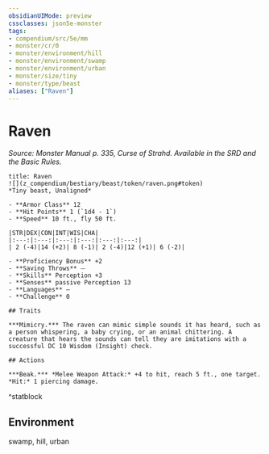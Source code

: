 ```yaml
---
obsidianUIMode: preview
cssclasses: json5e-monster
tags:
- compendium/src/5e/mm
- monster/cr/0
- monster/environment/hill
- monster/environment/swamp
- monster/environment/urban
- monster/size/tiny
- monster/type/beast
aliases: ["Raven"]
---
```

# Raven
*Source: Monster Manual p. 335, Curse of Strahd. Available in the SRD and the Basic Rules.*  

```ad-statblock
title: Raven
![](z_compendium/bestiary/beast/token/raven.png#token)
*Tiny beast, Unaligned*

- **Armor Class** 12 
- **Hit Points** 1 (`1d4 - 1`)
- **Speed** 10 ft., fly 50 ft.

|STR|DEX|CON|INT|WIS|CHA|
|:---:|:---:|:---:|:---:|:---:|:---:|
| 2 (-4)|14 (+2)| 8 (-1)| 2 (-4)|12 (+1)| 6 (-2)|

- **Proficiency Bonus** +2
- **Saving Throws** ⏤
- **Skills** Perception +3
- **Senses** passive Perception 13
- **Languages** —
- **Challenge** 0

## Traits

***Mimicry.*** The raven can mimic simple sounds it has heard, such as a person whispering, a baby crying, or an animal chittering. A creature that hears the sounds can tell they are imitations with a successful DC 10 Wisdom (Insight) check.

## Actions

***Beak.*** *Melee Weapon Attack:* +4 to hit, reach 5 ft., one target. *Hit:* 1 piercing damage.
```
^statblock

## Environment

swamp, hill, urban